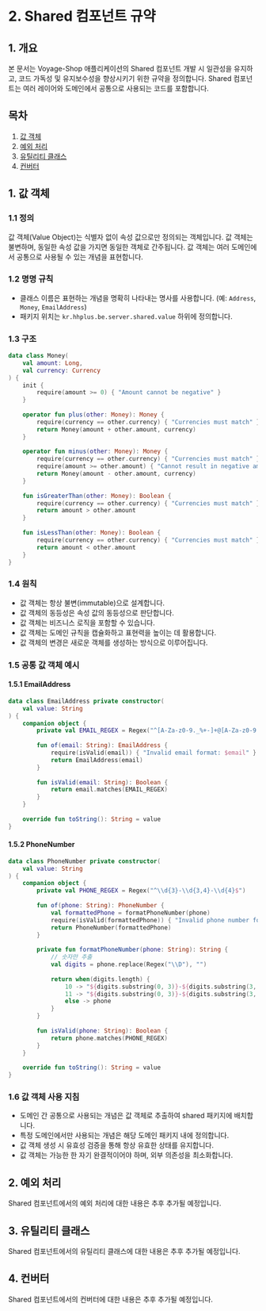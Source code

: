 # 2. Shared 컴포넌트 규약

## 1. 개요

본 문서는 Voyage-Shop 애플리케이션의 Shared 컴포넌트 개발 시 일관성을 유지하고, 코드 가독성 및 유지보수성을 향상시키기 위한 규약을 정의합니다. Shared 컴포넌트는 여러 레이어와 도메인에서 공통으로 사용되는 코드를 포함합니다.

## 목차

1. [값 객체](#1-값-객체)
2. [예외 처리](#2-예외-처리)
3. [유틸리티 클래스](#3-유틸리티-클래스)
4. [컨버터](#4-컨버터)

## 1. 값 객체

### 1.1 정의

값 객체(Value Object)는 식별자 없이 속성 값으로만 정의되는 객체입니다. 값 객체는 불변하며, 동일한 속성 값을 가지면 동일한 객체로 간주됩니다. 값 객체는 여러 도메인에서 공통으로 사용될 수 있는 개념을 표현합니다.

### 1.2 명명 규칙

- 클래스 이름은 표현하는 개념을 명확히 나타내는 명사를 사용합니다. (예: `Address`, `Money`, `EmailAddress`)
- 패키지 위치는 `kr.hhplus.be.server.shared.value` 하위에 정의합니다.

### 1.3 구조

```kotlin
data class Money(
    val amount: Long,
    val currency: Currency
) {
    init {
        require(amount >= 0) { "Amount cannot be negative" }
    }
    
    operator fun plus(other: Money): Money {
        require(currency == other.currency) { "Currencies must match" }
        return Money(amount + other.amount, currency)
    }
    
    operator fun minus(other: Money): Money {
        require(currency == other.currency) { "Currencies must match" }
        require(amount >= other.amount) { "Cannot result in negative amount" }
        return Money(amount - other.amount, currency)
    }
    
    fun isGreaterThan(other: Money): Boolean {
        require(currency == other.currency) { "Currencies must match" }
        return amount > other.amount
    }
    
    fun isLessThan(other: Money): Boolean {
        require(currency == other.currency) { "Currencies must match" }
        return amount < other.amount
    }
}
```

### 1.4 원칙

- 값 객체는 항상 불변(immutable)으로 설계합니다.
- 값 객체의 동등성은 속성 값의 동등성으로 판단합니다.
- 값 객체는 비즈니스 로직을 포함할 수 있습니다.
- 값 객체는 도메인 규칙을 캡슐화하고 표현력을 높이는 데 활용합니다.
- 값 객체의 변경은 새로운 객체를 생성하는 방식으로 이루어집니다.

### 1.5 공통 값 객체 예시

#### 1.5.1 EmailAddress

```kotlin
data class EmailAddress private constructor(
    val value: String
) {
    companion object {
        private val EMAIL_REGEX = Regex("^[A-Za-z0-9._%+-]+@[A-Za-z0-9.-]+\\.[A-Za-z]{2,6}$")
        
        fun of(email: String): EmailAddress {
            require(isValid(email)) { "Invalid email format: $email" }
            return EmailAddress(email)
        }
        
        fun isValid(email: String): Boolean {
            return email.matches(EMAIL_REGEX)
        }
    }
    
    override fun toString(): String = value
}
```

#### 1.5.2 PhoneNumber

```kotlin
data class PhoneNumber private constructor(
    val value: String
) {
    companion object {
        private val PHONE_REGEX = Regex("^\\d{3}-\\d{3,4}-\\d{4}$")
        
        fun of(phone: String): PhoneNumber {
            val formattedPhone = formatPhoneNumber(phone)
            require(isValid(formattedPhone)) { "Invalid phone number format: $phone" }
            return PhoneNumber(formattedPhone)
        }
        
        private fun formatPhoneNumber(phone: String): String {
            // 숫자만 추출
            val digits = phone.replace(Regex("\\D"), "")
            
            return when(digits.length) {
                10 -> "${digits.substring(0, 3)}-${digits.substring(3, 6)}-${digits.substring(6)}"
                11 -> "${digits.substring(0, 3)}-${digits.substring(3, 7)}-${digits.substring(7)}"
                else -> phone
            }
        }
        
        fun isValid(phone: String): Boolean {
            return phone.matches(PHONE_REGEX)
        }
    }
    
    override fun toString(): String = value
}
```

### 1.6 값 객체 사용 지침

- 도메인 간 공통으로 사용되는 개념은 값 객체로 추출하여 shared 패키지에 배치합니다.
- 특정 도메인에서만 사용되는 개념은 해당 도메인 패키지 내에 정의합니다.
- 값 객체 생성 시 유효성 검증을 통해 항상 유효한 상태를 유지합니다.
- 값 객체는 가능한 한 자기 완결적이어야 하며, 외부 의존성을 최소화합니다.

## 2. 예외 처리

Shared 컴포넌트에서의 예외 처리에 대한 내용은 추후 추가될 예정입니다.

## 3. 유틸리티 클래스

Shared 컴포넌트에서의 유틸리티 클래스에 대한 내용은 추후 추가될 예정입니다.

## 4. 컨버터

Shared 컴포넌트에서의 컨버터에 대한 내용은 추후 추가될 예정입니다. 